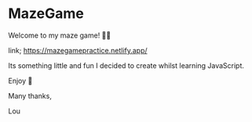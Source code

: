 # MazeGame

Welcome to my maze game! 👏🏻

link; https://mazegamepractice.netlify.app/

Its something little and fun I decided to create whilst learning JavaScript.

Enjoy 🎉

Many thanks,

Lou
